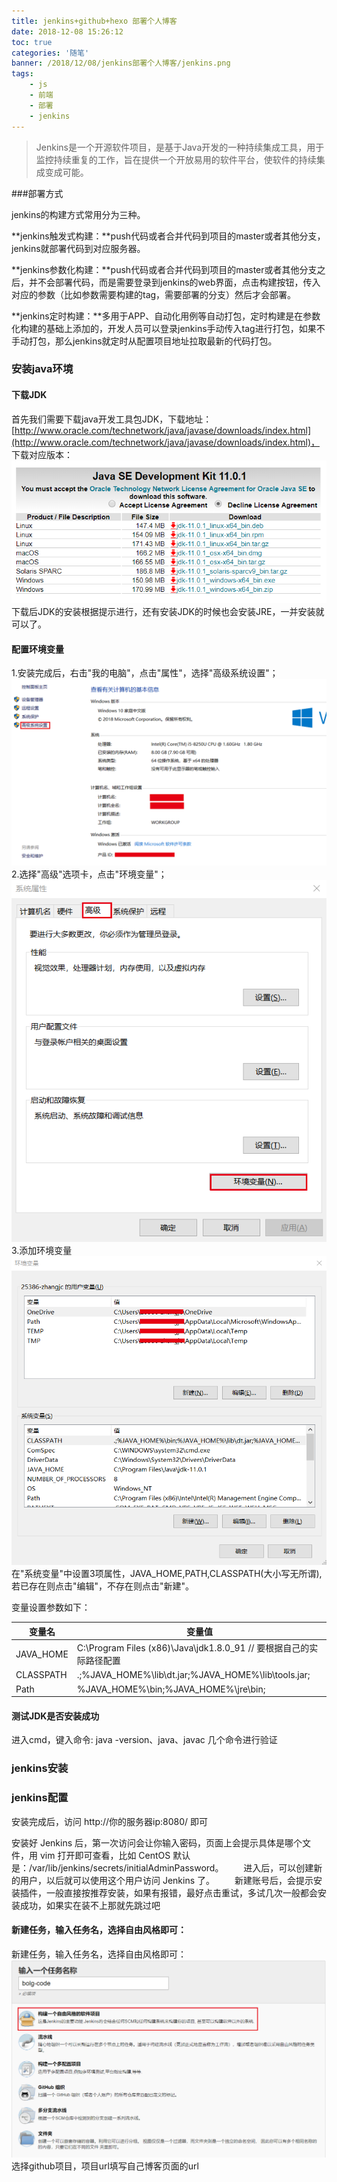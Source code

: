```yaml
---
title: jenkins+github+hexo 部署个人博客
date: 2018-12-08 15:26:12
toc: true
categories: '随笔'
banner: /2018/12/08/jenkins部署个人博客/jenkins.png
tags:
	- js
	- 前端
	- 部署
	- jenkins
---
```


>Jenkins是一个开源软件项目，是基于Java开发的一种持续集成工具，用于监控持续重复的工作，旨在提供一个开放易用的软件平台，使软件的持续集成变成可能。

<!-- more -->

###部署方式

jenkins的构建方式常用分为三种。

**jenkins触发式构建：**push代码或者合并代码到项目的master或者其他分支，jenkins就部署代码到对应服务器。

**jenkins参数化构建：**push代码或者合并代码到项目的master或者其他分支之后，并不会部署代码，而是需要登录到jenkins的web界面，点击构建按钮，传入对应的参数（比如参数需要构建的tag，需要部署的分支）然后才会部署。

**jenkins定时构建：**多用于APP、自动化用例等自动打包，定时构建是在参数化构建的基础上添加的，开发人员可以登录jenkins手动传入tag进行打包，如果不手动打包，那么jenkins就定时从配置项目地址拉取最新的代码打包。


### 安装java环境

#### 下载JDK
首先我们需要下载java开发工具包JDK，下载地址：
[http://www.oracle.com/technetwork/java/javase/downloads/index.html](http://www.oracle.com/technetwork/java/javase/downloads/index.html)，
下载对应版本：
![](jenkins部署个人博客/jdk.png)
下载后JDK的安装根据提示进行，还有安装JDK的时候也会安装JRE，一并安装就可以了。

#### 配置环境变量
1.安装完成后，右击"我的电脑"，点击"属性"，选择"高级系统设置"；
![](jenkins部署个人博客/jdk-1.png)
2.选择"高级"选项卡，点击"环境变量"；
![](jenkins部署个人博客/jdk-2.png)
3.添加环境变量
![](jenkins部署个人博客/jdk-3.png)
在"系统变量"中设置3项属性，JAVA_HOME,PATH,CLASSPATH(大小写无所谓),若已存在则点击"编辑"，不存在则点击"新建"。

变量设置参数如下：

|  变量名   |                                   变量值                                   |
|-----------|----------------------------------------------------------------------------|
| JAVA_HOME | C:\Program Files (x86)\Java\jdk1.8.0_91        // 要根据自己的实际路径配置 |
| CLASSPATH | .;%JAVA_HOME%\lib\dt.jar;%JAVA_HOME%\lib\tools.jar;                        |
| Path      | %JAVA_HOME%\bin;%JAVA_HOME%\jre\bin;                                       |

#### 测试JDK是否安装成功

进入cmd，键入命令: java -version、java、javac 几个命令进行验证

### jenkins安装

### jenkins配置
安装完成后，访问 http://你的服务器ip:8080/ 即可

安装好 Jenkins 后，第一次访问会让你输入密码，页面上会提示具体是哪个文件，用 vim 打开即可查看，比如 CentOS 默认是：/var/lib/jenkins/secrets/initialAdminPassword。
　　进入后，可以创建新的用户，以后就可以使用这个用户访问 Jenkins 了。
　　新建账号后，会提示安装插件，一般直接按推荐安装，如果有报错，最好点击重试，多试几次一般都会安装成功，如果实在装不上那就先跳过吧

#### 新建任务，输入任务名，选择自由风格即可：
新建任务，输入任务名，选择自由风格即可：
![](jenkins部署个人博客/jenkins-1.jpg)
选择github项目，项目url填写自己博客页面的url

